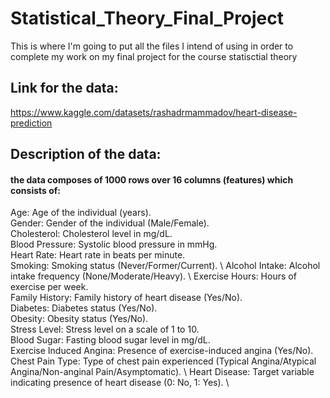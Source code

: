 # Statistical_Theory_Final_Project
This is where I'm going to put all the files I intend of using in order to complete my work on my final project for the course statisctial theory

## Link for the data:
https://www.kaggle.com/datasets/rashadrmammadov/heart-disease-prediction

## Description of the data:
#### the data composes of 1000 rows over 16 columns (features) which consists of: 
Age: Age of the individual (years). \
Gender: Gender of the individual (Male/Female). \
Cholesterol: Cholesterol level in mg/dL. \
Blood Pressure: Systolic blood pressure in mmHg. \
Heart Rate: Heart rate in beats per minute. \
Smoking: Smoking status (Never/Former/Current). \ 
Alcohol Intake: Alcohol intake frequency (None/Moderate/Heavy). \ 
Exercise Hours: Hours of exercise per week. \
Family History: Family history of heart disease (Yes/No). \
Diabetes: Diabetes status (Yes/No). \
Obesity: Obesity status (Yes/No). \
Stress Level: Stress level on a scale of 1 to 10. \
Blood Sugar: Fasting blood sugar level in mg/dL. \
Exercise Induced Angina: Presence of exercise-induced angina (Yes/No). \
Chest Pain Type: Type of chest pain experienced (Typical Angina/Atypical Angina/Non-anginal Pain/Asymptomatic). \ 
Heart Disease: Target variable indicating presence of heart disease (0: No, 1: Yes). \


